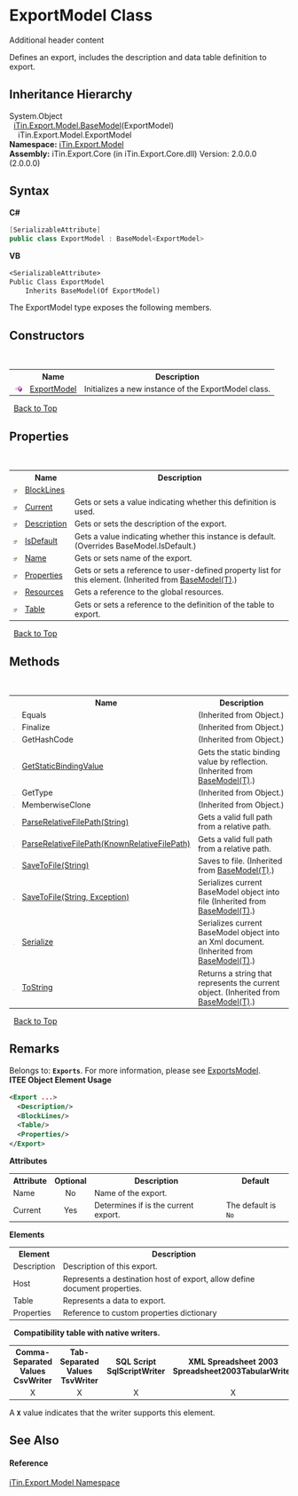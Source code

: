 # ExportModel Class
Additional header content 

Defines an export, includes the description and data table definition to export.


## Inheritance Hierarchy
System.Object<br />&nbsp;&nbsp;<a href="T_iTin_Export_Model_BaseModel_1">iTin.Export.Model.BaseModel</a>(ExportModel)<br />&nbsp;&nbsp;&nbsp;&nbsp;iTin.Export.Model.ExportModel<br />
**Namespace:**&nbsp;<a href="N_iTin_Export_Model">iTin.Export.Model</a><br />**Assembly:**&nbsp;iTin.Export.Core (in iTin.Export.Core.dll) Version: 2.0.0.0 (2.0.0.0)

## Syntax

**C#**<br />
``` C#
[SerializableAttribute]
public class ExportModel : BaseModel<ExportModel>
```

**VB**<br />
``` VB
<SerializableAttribute>
Public Class ExportModel
	Inherits BaseModel(Of ExportModel)
```

The ExportModel type exposes the following members.


## Constructors
&nbsp;<table><tr><th></th><th>Name</th><th>Description</th></tr><tr><td>![Public method](media/pubmethod.gif "Public method")</td><td><a href="M_iTin_Export_Model_ExportModel__ctor">ExportModel</a></td><td>
Initializes a new instance of the ExportModel class.</td></tr></table>&nbsp;
<a href="#exportmodel-class">Back to Top</a>

## Properties
&nbsp;<table><tr><th></th><th>Name</th><th>Description</th></tr><tr><td>![Public property](media/pubproperty.gif "Public property")</td><td><a href="P_iTin_Export_Model_ExportModel_BlockLines">BlockLines</a></td><td /></tr><tr><td>![Public property](media/pubproperty.gif "Public property")</td><td><a href="P_iTin_Export_Model_ExportModel_Current">Current</a></td><td>
Gets or sets a value indicating whether this definition is used.</td></tr><tr><td>![Public property](media/pubproperty.gif "Public property")</td><td><a href="P_iTin_Export_Model_ExportModel_Description">Description</a></td><td>
Gets or sets the description of the export.</td></tr><tr><td>![Public property](media/pubproperty.gif "Public property")</td><td><a href="P_iTin_Export_Model_ExportModel_IsDefault">IsDefault</a></td><td>
Gets a value indicating whether this instance is default.
 (Overrides BaseModel.IsDefault.)</td></tr><tr><td>![Public property](media/pubproperty.gif "Public property")</td><td><a href="P_iTin_Export_Model_ExportModel_Name">Name</a></td><td>
Gets or sets name of the export.</td></tr><tr><td>![Public property](media/pubproperty.gif "Public property")</td><td><a href="P_iTin_Export_Model_BaseModel_1_Properties">Properties</a></td><td>
Gets or sets a reference to user-defined property list for this element.
 (Inherited from <a href="T_iTin_Export_Model_BaseModel_1">BaseModel(T)</a>.)</td></tr><tr><td>![Public property](media/pubproperty.gif "Public property")</td><td><a href="P_iTin_Export_Model_ExportModel_Resources">Resources</a></td><td>
Gets a reference to the global resources.</td></tr><tr><td>![Public property](media/pubproperty.gif "Public property")</td><td><a href="P_iTin_Export_Model_ExportModel_Table">Table</a></td><td>
Gets or sets a reference to the definition of the table to export.</td></tr></table>&nbsp;
<a href="#exportmodel-class">Back to Top</a>

## Methods
&nbsp;<table><tr><th></th><th>Name</th><th>Description</th></tr><tr><td>![Public method](media/pubmethod.gif "Public method")</td><td>Equals</td><td> (Inherited from Object.)</td></tr><tr><td>![Protected method](media/protmethod.gif "Protected method")</td><td>Finalize</td><td> (Inherited from Object.)</td></tr><tr><td>![Public method](media/pubmethod.gif "Public method")</td><td>GetHashCode</td><td> (Inherited from Object.)</td></tr><tr><td>![Protected method](media/protmethod.gif "Protected method")</td><td><a href="M_iTin_Export_Model_BaseModel_1_GetStaticBindingValue">GetStaticBindingValue</a></td><td>
Gets the static binding value by reflection.
 (Inherited from <a href="T_iTin_Export_Model_BaseModel_1">BaseModel(T)</a>.)</td></tr><tr><td>![Public method](media/pubmethod.gif "Public method")</td><td>GetType</td><td> (Inherited from Object.)</td></tr><tr><td>![Protected method](media/protmethod.gif "Protected method")</td><td>MemberwiseClone</td><td> (Inherited from Object.)</td></tr><tr><td>![Public method](media/pubmethod.gif "Public method")</td><td><a href="M_iTin_Export_Model_ExportModel_ParseRelativeFilePath_1">ParseRelativeFilePath(String)</a></td><td>
Gets a valid full path from a relative path.</td></tr><tr><td>![Public method](media/pubmethod.gif "Public method")</td><td><a href="M_iTin_Export_Model_ExportModel_ParseRelativeFilePath">ParseRelativeFilePath(KnownRelativeFilePath)</a></td><td>
Gets a valid full path from a relative path.</td></tr><tr><td>![Public method](media/pubmethod.gif "Public method")</td><td><a href="M_iTin_Export_Model_BaseModel_1_SaveToFile">SaveToFile(String)</a></td><td>
Saves to file.
 (Inherited from <a href="T_iTin_Export_Model_BaseModel_1">BaseModel(T)</a>.)</td></tr><tr><td>![Public method](media/pubmethod.gif "Public method")</td><td><a href="M_iTin_Export_Model_BaseModel_1_SaveToFile_1">SaveToFile(String, Exception)</a></td><td>
Serializes current BaseModel object into file
 (Inherited from <a href="T_iTin_Export_Model_BaseModel_1">BaseModel(T)</a>.)</td></tr><tr><td>![Public method](media/pubmethod.gif "Public method")</td><td><a href="M_iTin_Export_Model_BaseModel_1_Serialize">Serialize</a></td><td>
Serializes current BaseModel object into an Xml document.
 (Inherited from <a href="T_iTin_Export_Model_BaseModel_1">BaseModel(T)</a>.)</td></tr><tr><td>![Public method](media/pubmethod.gif "Public method")</td><td><a href="M_iTin_Export_Model_BaseModel_1_ToString">ToString</a></td><td>
Returns a string that represents the current object.
 (Inherited from <a href="T_iTin_Export_Model_BaseModel_1">BaseModel(T)</a>.)</td></tr></table>&nbsp;
<a href="#exportmodel-class">Back to Top</a>

## Remarks

Belongs to: <strong>`Exports`</strong>. For more information, please see <a href="T_iTin_Export_Model_ExportsModel">ExportsModel</a>.<br />
**ITEE Object Element Usage**<br />
``` XML
<Export ...>
  <Description/>
  <BlockLines/>
  <Table/>
  <Properties/>
</Export>
```


<strong>Attributes</strong><table><tr><th>Attribute</th><th>Optional</th><th>Description</th><th>Default</th></tr><tr><td>Name</td><td align="center">No</td><td>Name of the export.</td><td /></tr><tr><td>Current</td><td align="center">Yes</td><td>Determines if is the current export.</td><td>The default is `No`</td></tr></table><strong>Elements</strong>
&nbsp;<table><tr><th>Element</th><th>Description</th></tr><tr><td>Description</td><td>Description of this export.</td></tr><tr><td>Host</td><td>Represents a destination host of export, allow define document properties.</td></tr><tr><td>Table</td><td>Represents a data to export.</td></tr><tr><td>Properties</td><td>Reference to custom properties dictionary</td></tr></table>&nbsp;
<strong>Compatibility table with native writers.</strong><table><tr><th>Comma-Separated Values<br />CsvWriter</th><th>Tab-Separated Values<br />TsvWriter</th><th>SQL Script<br />SqlScriptWriter</th><th>XML Spreadsheet 2003<br />Spreadsheet2003TabularWriter</th></tr><tr><td align="center">X</td><td align="center">X</td><td align="center">X</td><td align="center">X</td></tr></table> A <strong>`X`</strong> value indicates that the writer supports this element.


## See Also


#### Reference
<a href="N_iTin_Export_Model">iTin.Export.Model Namespace</a><br />